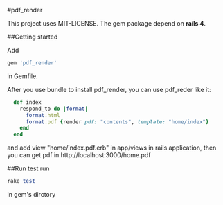#pdf_render

This project uses MIT-LICENSE.
The gem package depend on **rails 4**.

##Getting started

Add
```ruby
gem 'pdf_render'
```
in Gemfile.

After you use bundle to install pdf_render, you can use pdf_reder like it:

```ruby
  def index
    respond_to do |format|
      format.html
      format.pdf {render pdf: "contents", template: "home/index"}
    end
  end
```
and add view "home/index.pdf.erb" in app/views in rails application,
then you can get pdf in http://localhost:3000/home.pdf

##Run test
run
```ruby
rake test
```
in gem's dirctory

